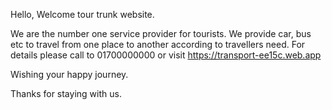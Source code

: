 Hello,
Welcome tour trunk website.

We are the number one service provider for tourists. We provide car, bus etc to travel from one place to another according to travellers need. For details please call to 01700000000 or visit https://transport-ee15c.web.app

Wishing your happy journey.

Thanks for staying with us.




